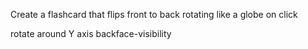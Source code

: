 Create a flashcard that flips front to back rotating like a globe on click

rotate around Y axis
backface-visibility

